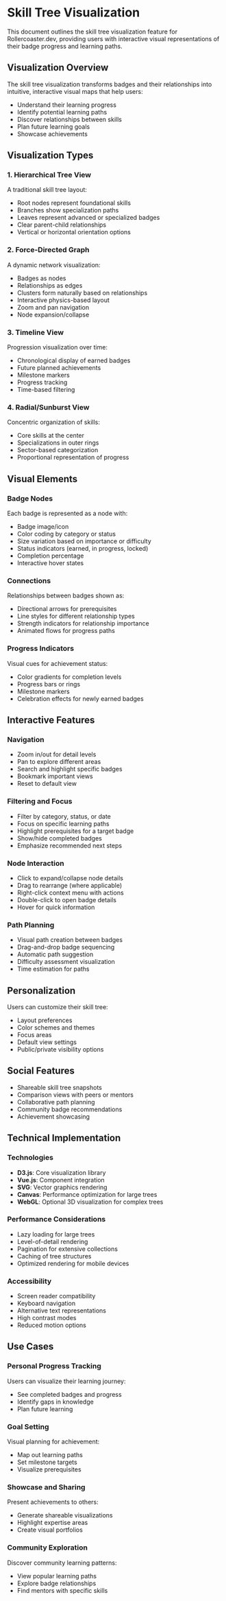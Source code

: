 # Skill Tree Visualization

This document outlines the skill tree visualization feature for Rollercoaster.dev, providing users with interactive visual representations of their badge progress and learning paths.

## Visualization Overview

The skill tree visualization transforms badges and their relationships into intuitive, interactive visual maps that help users:

- Understand their learning progress
- Identify potential learning paths
- Discover relationships between skills
- Plan future learning goals
- Showcase achievements

## Visualization Types

### 1. Hierarchical Tree View

A traditional skill tree layout:

- Root nodes represent foundational skills
- Branches show specialization paths
- Leaves represent advanced or specialized badges
- Clear parent-child relationships
- Vertical or horizontal orientation options

### 2. Force-Directed Graph

A dynamic network visualization:

- Badges as nodes
- Relationships as edges
- Clusters form naturally based on relationships
- Interactive physics-based layout
- Zoom and pan navigation
- Node expansion/collapse

### 3. Timeline View

Progression visualization over time:

- Chronological display of earned badges
- Future planned achievements
- Milestone markers
- Progress tracking
- Time-based filtering

### 4. Radial/Sunburst View

Concentric organization of skills:

- Core skills at the center
- Specializations in outer rings
- Sector-based categorization
- Proportional representation of progress

## Visual Elements

### Badge Nodes

Each badge is represented as a node with:

- Badge image/icon
- Color coding by category or status
- Size variation based on importance or difficulty
- Status indicators (earned, in progress, locked)
- Completion percentage
- Interactive hover states

### Connections

Relationships between badges shown as:

- Directional arrows for prerequisites
- Line styles for different relationship types
- Strength indicators for relationship importance
- Animated flows for progress paths

### Progress Indicators

Visual cues for achievement status:

- Color gradients for completion levels
- Progress bars or rings
- Milestone markers
- Celebration effects for newly earned badges

## Interactive Features

### Navigation

- Zoom in/out for detail levels
- Pan to explore different areas
- Search and highlight specific badges
- Bookmark important views
- Reset to default view

### Filtering and Focus

- Filter by category, status, or date
- Focus on specific learning paths
- Highlight prerequisites for a target badge
- Show/hide completed badges
- Emphasize recommended next steps

### Node Interaction

- Click to expand/collapse node details
- Drag to rearrange (where applicable)
- Right-click context menu with actions
- Double-click to open badge details
- Hover for quick information

### Path Planning

- Visual path creation between badges
- Drag-and-drop badge sequencing
- Automatic path suggestion
- Difficulty assessment visualization
- Time estimation for paths

## Personalization

Users can customize their skill tree:

- Layout preferences
- Color schemes and themes
- Focus areas
- Default view settings
- Public/private visibility options

## Social Features

- Shareable skill tree snapshots
- Comparison views with peers or mentors
- Collaborative path planning
- Community badge recommendations
- Achievement showcasing

## Technical Implementation

### Technologies

- **D3.js**: Core visualization library
- **Vue.js**: Component integration
- **SVG**: Vector graphics rendering
- **Canvas**: Performance optimization for large trees
- **WebGL**: Optional 3D visualization for complex trees

### Performance Considerations

- Lazy loading for large trees
- Level-of-detail rendering
- Pagination for extensive collections
- Caching of tree structures
- Optimized rendering for mobile devices

### Accessibility

- Screen reader compatibility
- Keyboard navigation
- Alternative text representations
- High contrast modes
- Reduced motion options

## Use Cases

### Personal Progress Tracking

Users can visualize their learning journey:
- See completed badges and progress
- Identify gaps in knowledge
- Plan future learning

### Goal Setting

Visual planning for achievement:
- Map out learning paths
- Set milestone targets
- Visualize prerequisites

### Showcase and Sharing

Present achievements to others:
- Generate shareable visualizations
- Highlight expertise areas
- Create visual portfolios

### Community Exploration

Discover community learning patterns:
- View popular learning paths
- Explore badge relationships
- Find mentors with specific skills
